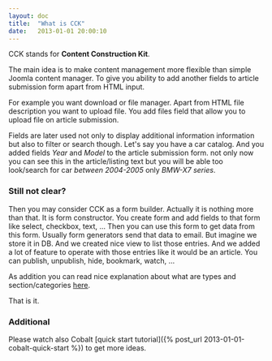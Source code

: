 ```yaml
---
layout: doc
title:  "What is CCK"
date:   2013-01-01 20:00:10
---
```

CCK stands for **Content Construction Kit**.

The main idea is to make content management more flexible than simple Joomla content manager. To give you ability to add another fields to article submission form apart from HTML input.

For example you want download or file manager. Apart from HTML file description you want to upload file. You add files field that allow you to upload file on article submission.

Fields are later used not only to display additional information information but also to filter or search though. Let's say you have a car catalog. And you added fields _Year_ and _Model_ to the article submission form. not only now you can see this in the article/listing text but you will be able too look/search for car _between 2004-2005_ only _BMW-X7 series_.

### Still not clear?

Then you may consider CCK as a form builder. Actually it is nothing more than that. It is form constructor. You create form and add fields to that form like select, checkbox, text, … Then you can use this form to get data from this form. Usually form generators send that data to email. But imagine we store it in DB. And we created nice view to list those entries. And we added a lot of feature to operate with those entries like it would be an article. You can publish, unpublish, hide, bookmark, watch, …

As addition you can read nice explanation about what are types and section/categories [here](http://support.mintjoomla.com/en/cobalt-7/all/Please+can+someone+help+me+with+the+difference+between+%22Sections+-+Categories%22+and+%22Types%22-2719.html).

That is it.

### Additional

Please watch also Cobalt [quick start tutorial]({% post_url 2013-01-01-cobalt-quick-start %}) to get more ideas.